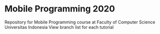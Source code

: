 # Mobile Programming 2020
Repository for Mobile Programming course at Faculty of Computer Science Universitas Indonesia
View branch list for each tutorial
